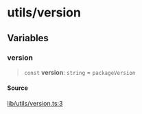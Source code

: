 # utils/version

## Variables

### version

> `const` **version**: `string` = `packageVersion`

#### Source

[lib/utils/version.ts:3](https://github.com/PufferFinance/puffer-sdk/blob/ea4e095894ae8bcf290447f3cee88afef03caaae/lib/utils/version.ts#L3)
